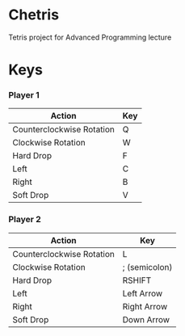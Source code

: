 # Chetris

Tetris project for Advanced Programming lecture

# Keys

### Player 1
|Action|Key|
|---|---|
|Counterclockwise Rotation|Q|
|Clockwise Rotation|W|
|Hard Drop|F|
|Left|C|
|Right|B|
|Soft Drop|V|

### Player 2
|Action|Key|
|---|---|
|Counterclockwise Rotation|L|
|Clockwise Rotation|; (semicolon)|
|Hard Drop|RSHIFT|
|Left|Left Arrow|
|Right|Right Arrow|
|Soft Drop|Down Arrow|

